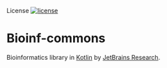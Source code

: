 License [![license](https://img.shields.io/github/license/mashape/apistatus.svg)](https://opensource.org/licenses/MIT)

Bioinf-commons
==============
Bioinformatics library in [Kotlin](https://kotlinlang.org) by [JetBrains Research](https://research.jetbrains.org/groups/biolabs). 

